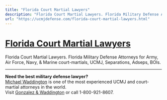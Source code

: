 ```yaml
---
title: "Florida Court Martial Lawyers"
description: "Florida Court Martial Lawyers. Florida Military Defense Attorneys for Army, Air Force, Navy, &amp; Marine court-martials, UCMJ, Separations, Adseps, BOIs."
url: "https://ucmjdefense.com/florida-court-martial-lawyers.html"
---
```


# [Florida Court Martial Lawyers](https://ucmjdefense.com/florida-court-martial-lawyers.html)

Florida Court Martial Lawyers. Florida Military Defense Attorneys for Army, Air Force, Navy, &amp; Marine court-martials, UCMJ, Separations, Adseps, BOIs.

---

**Need the best military defense lawyer?**  
[Michael Waddington](https://ucmjdefense.com/attorneys/michael-stewart-waddington-partner.html) is one of the most experienced UCMJ and court-martial attorneys in the world.  
Visit [Gonzalez & Waddington](https://ucmjdefense.com) or call 1-800-921-8607.
